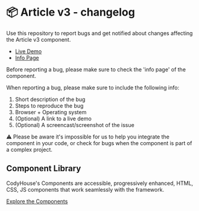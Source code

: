 # 📦 Article v3 - changelog

Use this repository to report bugs and get notified about changes affecting the Article v3 component.

- [Live Demo](https://codyhouse.co/ds/components/app/article-v3)
- [Info Page](https://codyhouse.co/ds/components/info/article-v3)

Before reporting a bug, please make sure to check the 'info page' of the component. 

When reporting a bug, please make sure to include the following info:

1. Short description of the bug
2. Steps to reproduce the bug
3. Browser + Operating system
4. (Optional) A link to a live demo
5. (Optional) A screencast/screenshot of the issue

⚠️ Please be aware it's impossible for us to help you integrate the component in your code, or check for bugs when the component is part of a complex project.

## Component Library

CodyHouse's Components are accessible, progressively enhanced, HTML, CSS, JS components that work seamlessly with the framework.

[Explore the Components](https://codyhouse.co/ds/components)
